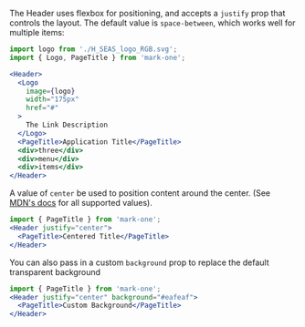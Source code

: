 The Header uses flexbox for positioning, and accepts a `justify` prop that controls the layout. The default value is `space-between`, which works well for multiple items:

```jsx
import logo from './H_SEAS_logo_RGB.svg';
import { Logo, PageTitle } from 'mark-one';

<Header>
  <Logo
    image={logo}
    width="175px"
    href="#"
  >
    The Link Description
  </Logo>
  <PageTitle>Application Title</PageTitle>
  <div>three</div>
  <div>menu</div>
  <div>items</div>
</Header>
```

A value of `center` be used to position content around the center. (See [MDN's docs](https://developer.mozilla.org/en-US/docs/Web/CSS/justify-content) for all supported values).

```jsx
import { PageTitle } from 'mark-one';
<Header justify="center">
  <PageTitle>Centered Title</PageTitle>
</Header>
```

You can also pass in a custom `background` prop to replace the default transparent background

```jsx
import { PageTitle } from 'mark-one';
<Header justify="center" background="#eafeaf">
  <PageTitle>Custom Background</PageTitle>
</Header>
```
